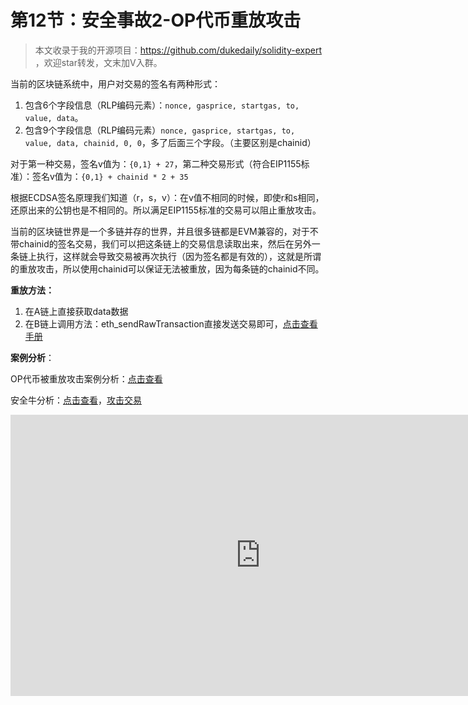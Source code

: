 # 第12节：安全事故2-OP代币重放攻击

> 本文收录于我的开源项目：https://github.com/dukedaily/solidity-expert ，欢迎star转发，文末加V入群。

当前的区块链系统中，用户对交易的签名有两种形式：

1. 包含6个字段信息（RLP编码元素）：`nonce, gasprice, startgas, to, value, data`。
2. 包含9个字段信息（RLP编码元素）`nonce, gasprice, startgas, to, value, data, chainid, 0, 0`，多了后面三个字段。（主要区别是chainid）



对于第一种交易，签名v值为：`{0,1} + 27`，第二种交易形式（符合EIP1155标准）：签名v值为：`{0,1} + chainid * 2 + 35`

根据ECDSA签名原理我们知道（r，s，v）：在v值不相同的时候，即使r和s相同，还原出来的公钥也是不相同的。所以满足EIP1155标准的交易可以阻止重放攻击。



当前的区块链世界是一个多链并存的世界，并且很多链都是EVM兼容的，对于不带chainid的签名交易，我们可以把这条链上的交易信息读取出来，然后在另外一条链上执行，这样就会导致交易被再次执行（因为签名都是有效的），这就是所谓的重放攻击，所以使用chainid可以保证无法被重放，因为每条链的chainid不同。



**重放方法：**

1. 在A链上直接获取data数据
2. 在B链上调用方法：eth_sendRawTransaction直接发送交易即可，[点击查看手册](https://ethereum.org/en/developers/docs/apis/json-rpc/#eth_sendrawtransaction)



**案例分析**：

OP代币被重放攻击案例分析：[点击查看](https://www.freebuf.com/articles/blockchain-articles/335903.html)

安全牛分析：[点击查看](https://www.aqniu.com/industry/84486.html)，[攻击交易](https://optimistic.etherscan.io/address/0x2501c477d0a35545a387aa4a3eee4292a9a8b3f0)

<iframe style="border:none" width="800" height="450" src="https://whimsical.com/embed/PqDD22v8taK8t4H1UMhLjf"></iframe>